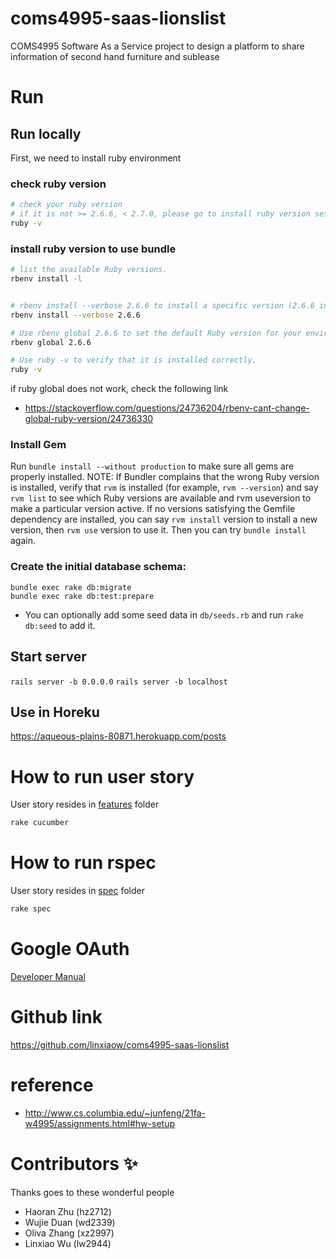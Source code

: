 # coms4995-saas-lionslist
COMS4995 Software As a Service project to design a platform to share information of second hand furniture and sublease

# Run

## Run locally
First, we need to install ruby environment

### check ruby version
```sh
# check your ruby version
# if it is not >= 2.6.6, < 2.7.0, please go to install ruby version sesion
ruby -v
```

### install ruby version to use bundle
```sh
# list the available Ruby versions.
rbenv install -l


# rbenv install --verbose 2.6.6 to install a specific version (2.6.6 in this example).
rbenv install --verbose 2.6.6

# Use rbenv global 2.6.6 to set the default Ruby version for your environment.
rbenv global 2.6.6

# Use ruby -v to verify that it is installed correctly.
ruby -v

```
if ruby global does not work, check the following link
- https://stackoverflow.com/questions/24736204/rbenv-cant-change-global-ruby-version/24736330

### Install Gem
Run `bundle install --without production` to make sure all gems are properly installed. NOTE: If Bundler complains that the wrong Ruby version is installed, verify that `rvm` is installed (for example, `rvm --version`) and say `rvm list` to see which Ruby versions are available and rvm useversion to make a particular version active. If no versions satisfying the Gemfile dependency are installed, you can say `rvm install` version to install a new version, then `rvm use` version to use it. Then you can try `bundle install` again.

### Create the initial database schema:

```shell
bundle exec rake db:migrate
bundle exec rake db:test:prepare
```

- You can optionally add some seed data in `db/seeds.rb` and run `rake db:seed` to add it.

## Start server
`rails server -b 0.0.0.0`
`rails server -b localhost`

## Use in Horeku
https://aqueous-plains-80871.herokuapp.com/posts


# How to run user story
User story resides in [features](https://github.com/linxiaow/coms4995-saas-lionslist/tree/main/features) folder

```sh
rake cucumber
```

# How to run rspec
User story resides in [spec](https://github.com/linxiaow/coms4995-saas-lionslist/tree/main/spec) folder

```sh
rake spec
```
# Google OAuth
[Developer Manual](./manual/google-oauth/README.md)
# Github link
https://github.com/linxiaow/coms4995-saas-lionslist

# reference
- http://www.cs.columbia.edu/~junfeng/21fa-w4995/assignments.html#hw-setup

# Contributors ✨
Thanks goes to these wonderful people 

- Haoran Zhu (hz2712)
- Wujie Duan (wd2339)
- Oliva Zhang (xz2997)
- Linxiao Wu (lw2944)

<!-- Thanks goes to these wonderful people ([emoji key](https://allcontributors.org/docs/en/emoji-key)): -->

<!-- ALL-CONTRIBUTORS-LIST:START - Do not remove or modify this section -->
<!-- prettier-ignore-start -->
<!-- markdownlint-disable -->
<!-- <table>
  <tr>
    <td align="center"><a href="https://www.linkedin.com/in/ericacwei/"><img src="https://avatars0.githubusercontent.com/u/32824389?v=4" width="100px;" alt=""/><br /><sub><b>Chenchen(Erica) Wei</b></sub></a><br /><a href="https://github.com/gzhami/research_lab/commits?author=EricaWei053" title="Code">💻</a></td>
    <td align="center"><a href="https://github.com/jialiaz3"><img src="https://avatars1.githubusercontent.com/u/39682327?v=4" width="100px;" alt=""/><br /><sub><b>Jialiaz3</b></sub></a><br /><a href="#ideas-jialiaz3" title="Ideas, Planning, & Feedback">🤔</a></td>
    <td align="center"><a href="https://github.com/linxiaow"><img src="https://avatars3.githubusercontent.com/u/43714531?v=4" width="100px;" alt=""/><br /><sub><b>Linxiao Wu</b></sub></a><br /><a href="https://github.com/gzhami/research_lab/issues?q=author%3Alinxiaow" title="Bug reports">🐛</a></td>
    <td align="center"><a href="https://www.linkedin.com/in/zihan-guo/"><img src="https://avatars1.githubusercontent.com/u/22876277?v=4" width="100px;" alt=""/><br /><sub><b>Zihan Guo</b></sub></a><br /><a href="https://github.com/gzhami/research_lab/commits?author=gzhami" title="Code">💻</a></td>
  </tr>
</table> -->

<!-- markdownlint-enable -->
<!-- prettier-ignore-end -->
<!-- ALL-CONTRIBUTORS-LIST:END -->
